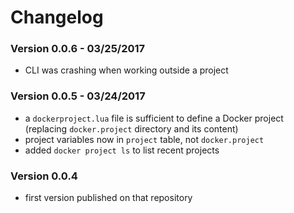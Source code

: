# Changelog

### Version 0.0.6 - 03/25/2017

- CLI was crashing when working outside a project

### Version 0.0.5 - 03/24/2017

- a `dockerproject.lua` file is sufficient to define a Docker project (replacing `docker.project` directory and its content)
- project variables now in `project` table, not `docker.project`
- added `docker project ls` to list recent projects

### Version 0.0.4

- first version published on that repository